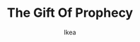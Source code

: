 ---
media: "images/rounds/round_3/gift_of_prophecy.png"
media_type: image
title: The Gift Of Prophecy
author: [Ikea]
desc: Thankfully they had a larger Medbay this time.
---